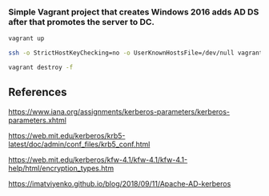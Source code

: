 ### Simple Vagrant project that creates Windows 2016 adds AD DS after that promotes the server to DC.

```bash
vagrant up
```

```bash
ssh -o StrictHostKeyChecking=no -o UserKnownHostsFile=/dev/null vagrant@192.168.56.2
```

```bash
vagrant destroy -f
```

## References

https://www.iana.org/assignments/kerberos-parameters/kerberos-parameters.xhtml

https://web.mit.edu/kerberos/krb5-latest/doc/admin/conf_files/krb5_conf.html

https://web.mit.edu/kerberos/kfw-4.1/kfw-4.1/kfw-4.1-help/html/encryption_types.htm

https://imatviyenko.github.io/blog/2018/09/11/Apache-AD-kerberos
